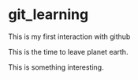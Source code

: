 # git_learning
This is my first interaction with github

This is the time to leave planet earth.

This is something interesting.
